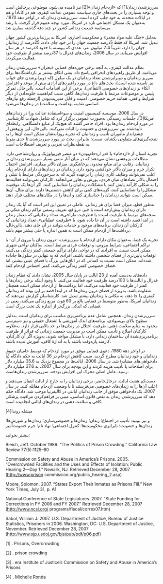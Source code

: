  سرریزشدن زندان[1] که «ازدحام زندان»[2] نیز نامیده می‌شود، موضوعی پرچالش است و توجه بسیاری را در بحث‌های جاری سیاست عمومی عدالت کیفری، هم در کانادا و هم در ایالات متحده، به خود جلب کرده است. سرریزشدن زندان که در اواخر دهة 1970، به‌عنوان یک مشکل اجتماعی تازه در امریکا، مورد توجه عموم قرار گرفت، با رشد بی‌سابقة جمعیت زندانی کشور در چند دهة گذشته مقارن شد. 

به‌دلیل «جنگ علیه مواد مخدر» و محکومیت اجباری، امریکا به پرزندانی‌ترین کشور جهان تبدیل شد. امریکا که فقط 5درصد جمعیت جهان را در خود جای داده، 25درصد از زندانیان جهان را دارد، تقریباً 2.4 میلیون نفر، عددی که پیوسته با حدود 3درصد در هر سال افزایش می‌یابد. در سال 2006، زندان‌های فدرال با 37درصد بیشتر از ظرفیت خود فعالیت می‌کردند.

نظام عدالت کیفری، به آنچه برخی حوزه‌های قضایی «بحران» سرریزشدن زندان می‌نامند، از طریق راهبردهای انحرافی پاسخ داد، یعنی اتکای بیشتر بر بازداشتگاه‌ها برای سرریز زندانیان و دوبرابرشدن تعداد زندانیان در یک سلول (که دوبرابرشدن جای خواب نیز نامیده شده است)، بحث‌های داغ در مورد راهبردهای آزادی پیش از موعد و افزایش اتکاء بر زندان‌های خصوصی (انتفاعی)، برخی از این اقدامات است. بااین‌حال، تمرکز پلیس بر موضوعات مرتبط با ظرفیت زندان‌ها، گاهی سبب کم‌اهمیت جلوه‌دادن از دیگر شرایط واقعی، همانند حریم خصوصی، امنیت و قابل مدیریت‌بودن (ازجمله رفع نیازهای اساسی تغذیه، بهداشت و سلامت) در زندان‌ها می‌شود.

 در سال 2006، موسسة کمیسیون امنیت و سوءاستفادة عدالت ورا در زندان‌های امریکا[3]، جلسات رسیدگی به‌صورت عمومی برگزار کرد که شامل شهادت کارشناسی در مورد ازدحام زندان‌ها بود. افراد حاضر گفتند که هیچ‌یک از منابع دانشگاهی، رابطه‌ای تأییدشده بین سرزیزشدن و خشونت را اثبات نمی‌کنند. بااین‌حال، این پژوهش از چشم‌انداز مأموران تأدیب و زندانیان که تجربة روزانه‌شان ممکن است آن‌ها را به نتیجه‌گیری‌های متفاوتی بکشاند، نیست؛ بنابراین، بحث در مورد سرریزشدن تا حدی منوط به نقطه‌نظرات تجربی و تعریف اصطلاحات است.

 تجربة انسان از «ازدحام» یا «در ازدحام‌بودن» دو عنصر فیزیولوژیک و روان‌شناختی دارد. مطالعات پژوهشی نشان می‌دهند که در میان آثار منفی بسیار سرریزشدن زندان بر زندانیان، رقابت برای منابع محدود، پرخاشگری، میزان بالاتر بیماری، افزایش احتمال تکرار جرم و میزان بالاتر خودکشی وجود دارد. زندانیان در زندان‌های دارای ازدحام زیاد، اغلب نمی‌توانند وظایف کاری زندان را برعهده گیرند که به سرخوردگی مرتبط با تنبلی و احتمال بالاتر تضادهای میان فردی، یورش و تجاوز می‌انجامد. کارکنان نمی‌توانند فعالیت‌ها را به شکلی کارآمد پایش کنند یا مشکلات زندانیان را شناسایی کنند. اگر آن‌ها یک موقعیت مشکل‌زا را شناسایی کنند، گزینه‌های کمی برای کاهش دشمنی‌ها دارند. برای مثال، آن‌ها ممکن است نتوانند زندانیان را جداسازی کنند و آن‌ها را در مکان‌های مختلف قرار دهند.

به‌طور قطع، میزان فضا برای هر زندانی، عاملی در تعیین این امر است که آیا یک زندان دارای زندانیان بیش‌ازحد است یا خیر. درواقع، تعریف رسمی تراکم زندان متکی بر سنجه‌های مرتبط با ظرفیت است: یا «ظرفیت طراحی»، تعداد زندانیانی که معمار زندان در ابتدا قصد داشته است در آن جا داده شود، یا «ظرفیت عملیاتی»، تعداد زندانیانی که کارکنان آن زندان، برنامه‌های موجود و خدمات بتوانند در آن جای دهند. بااین‌حال، برداشت‌ها از ازدحام ممکن است به همین اندازه یا حتی بیشتر مهم باشد.

تجربة یک فضا، به‌‌عنوان مکان دارای ازدحام یا سرریزشده -درون زندان یا بیرون از آن- با تراکم اجتماعی، شرایط بیرونی، و توقعات فردی مرتبط است. ساکنان نواحی شهری ممکن است نسبت به افرادی که در نواحی دارای تراکم جمعیتی کمتر زندگی می‌کنند، توقعات پایین‌تری از فضای شخصی داشته باشند. افرادی که به تنهایی در سلول‌ها جاداده شده‌اند، ممکن است نسبت به کسانی که در اتاق‌هایی بزرگ با فضای عینی بیشتر، اما فضای خصوصی کمتر زندگی می‌کنند، کمتر احساس ازدحام کنند.

داده‌های به‌دست آمده از 23 ایالت در پایان سال 2005، نشان دادند که نظام زندان فدرال و ایالت‌ها با 100درصد ظرفیت خود فعالیت می‌کنند. با وجود اینکه برخی زندان‌ها با کمتر از ظرفیت خود فعالیت می‌کنند، اما برداشت‌ها از ازدحام ممکن است همچنان متفاوت باشد، به‌ویژه از فضای درون زندان‌ها که در ابتدا قصد بر این بوده که زندانیان کمتری را جا دهد، به مکانی با زندانیان بیشتر تبدیل شد. کارشناسان گزارش می‌دهند که زندانیان امریکا، به‌طور متوسط در فضایی بالغ بر 60 فوت مربع زندگی می‌کنند، یعنی در فضایی که اندکی بزرگ‌تر از اندازة یک تخت بزرگ است.

سرریزشدن زندان، همچنین شامل عدم برنامه‌ریزی مناسب برای زندانیان است. به‌دلیل سطوح بالای بی‌سوادی، برنامه‌های اندک آموزشی یا اشتغال حقیقی و نیز دسترسی محدود به منابع سلامت ذهنی، ظرفیت اختلال در زندان‌ها در حد بالایی قرار دارد. به‌علاوه، کارکنان اصلاح و تأدیب ممکن است در مدیریت جمعیت زندانی که فراتر از ظرفیت برنامه‌ریزی‌شدة آن ساختمان زندانی دارد، با مشکل مواجه شوند، به‌ویژه اگر آن کارکنان، کارمند پاره‌وقت باشند یا به‌ اندازة کافی، آموزش ندیده باشند.

در اواخر دهة 1980، دعوی قضایی موفق در مورد ازدحام که توسط حامیان حقوق زندانیان و خود زندانیان مطرح گردید، سبب کاهش ازدحام در 36 ایالت به حکم دادگاه (یا دادخواهی‌های مشابه) شد. در سال 2006، ایالت‌ها در مجموع نزدیک به 35.6 میلیارد دلار برای اصلاحات یا تأدیب هزینه کردند و این بودجه برای سال 2007، به 37.6 میلیارد دلار رسید. عامل اصلی محرک این افزایش بودجه، سرریزشدن زندان‌هاست.

دست‌کم هشت ایالت، درحال‌حاضر، برخی زندانیان را به خارج از ایالت انتقال می‌دهند و اغلب آن‌ها را به زندان‌های خصوصی می‌فرستند تا با وضعیت ازدحام مقابله کنند. در سال 2007، یک دادخواهی موفق از جانب زندانیان ایالتی در کالیفرنیا موجب شد، دادگاه حکم دهد که سرریزشدن زندان به نقض قانون اساسی، مبنی بر فراهم‌کردن مراقبت پزشکی کافی و سلامت ذهنی در زندان‌های ایالتی انجامیده است.

 میشله روندا[4]

 

و نیز ببینید: تأدیب در اجتماع؛ زندان؛ زندان‌ها و خصوصی‌سازی؛ زندان‌ها و شورش‌ها؛ زندان‌ها و خشونت؛ نابرابری محکومیت‌ها؛ کنترل اجتماعی؛ نهاد تام؛ جرم خشونت‌آمیز

  


بیشتر بخوانید:

  


Bleich, Jeff. October 1989. “The Politics of Prison Crowding.” California Law Review 77(5):1125–80

 Commission on Safety and Abuse in America’s Prisons. 2005. “Overcrowded Facilities and the Uses and Effects of Isolation: Public Hearing 2—Day 1.” Newark, NJ. Retrieved December 28, 2007 (http://www.prison commission.org/public\_hearing\_2.asp)

Moore, Solomon. 2007. “States Export Their Inmates as Prisons Fill.” New York Times, July 31, p. A1

National Conference of State Legislatures. 2007. “State Funding for Corrections in FY 2006 and FY 2007.” Retrieved December 28, 2007 (http://www.ncsl.org/ programs/fiscal/correx07.htm)

Sabol, William J. 2007. U.S. Department of Justice, Bureau of Justice Statistics, Prisoners in 2006. Washington, DC: U.S. Department of Justice, November. Retrieved December 28, 2007 (http://www.ojp.usdoj.gov/bjs/pub/pdf/p06.pdf)

  


[1] . Prisons, Overcrowding

[2] . prison crowding

 [3] . era Institute of Justice’s Commission on Safety and Abuse in America’s Prisons

[4] . Michelle Ronda

  


 

 